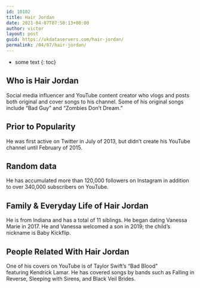 ```yaml
---
id: 10102
title: Hair Jordan
date: 2021-04-07T07:50:13+00:00
author: victor
layout: post
guid: https://ukdataservers.com/hair-jordan/
permalink: /04/07/hair-jordan/
---
```


* some text
{: toc}


## Who is Hair Jordan



Social media influencer and YouTube content creator who vlogs and posts both original and cover songs to his channel. Some of his original songs include &#8220;Bad Guy&#8221; and &#8220;Zombies Don&#8217;t Dream.&#8221; 

                
                
                
## Prior to Popularity



He was first active on Twitter in July of 2013, but didn&#8217;t create his YouTube channel until February of 2015. 

                
                
                
## Random data



He has accumulated more than 120,000 followers on Instagram in addition to over 340,000 subscribers on YouTube. 

                
                
                
## Family & Everyday Life of Hair Jordan



He is from Indiana and has a total of 11 siblings. He began dating Vanessa Marie in 2017. He and Vanessa welcomed a son in 2019; the child&#8217;s nickname is Baby Kickflip.

                
                
                
## People Related With Hair Jordan



One of his covers on YouTube is of Taylor Swift&#8217;s &#8220;Bad Blood&#8221; featuring Kendrick Lamar. He has covered songs by bands such as Falling in Reverse, Sleeping with Sirens, and Black Veil Brides.

                
              
            
          
          
          